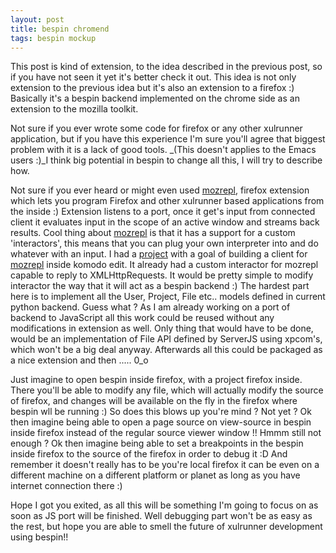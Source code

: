 ```yaml
---
layout: post
title: bespin chromend
tags: bespin mockup
---
```


This post is kind of extension, to the idea described in the previous post, 
so if you have not seen it yet it's better check it out. This idea is not only
extension to the previous idea but it's also an extension to a firefox :) 
Basically it's a bespin backend implemented on the chrome side as an extension
to the mozilla toolkit.

Not sure if you ever wrote some code for firefox or any other xulrunner 
application, but if you have this experience I'm sure you'll agree that 
biggest problem with it is a lack of good tools. 
_(This doesn't applies to the Emacs users :)_I think big potential in bespin 
to change all this, I will try to describe how.

Not sure if you ever heard or might even used [mozrepl], firefox extension 
which lets you program Firefox and other xulrunner based applications from the
inside :) Extension listens to a port, once it get's input from connected 
client it evaluates input in the scope of an active window and streams back 
results. Cool thing about [mozrepl] is that it has a support for a custom 
'interactors', this means that you can plug your own interpreter into and 
do whatever with an input. I had a [project][mozshell] with a goal of building
a client for [mozrepl] inside komodo edit. It already had a custom interactor 
for mozrepl capable to reply to XMLHttpRequests. It would be pretty simple to 
modify interactor the way that it will act as a bespin backend :) The hardest
part here is to implement all the User, Project, File etc.. models defined in
current python backend. Guess what ? As I am already working on a port of 
backend to JavaScript all this work could be reused without any modifications
in extension as well. Only thing that would have to be done, would be an 
implementation of File API defined by ServerJS using xpcom's, which won't be a
big deal anyway. Afterwards all this could be packaged as a nice extension and
then ..... 0_o

Just imagine to open bespin inside firefox, with a project firefox inside. 
There you'll be able to modify any file, which will actually modify the source
of firefox, and changes will be available on the fly in the firefox where 
bespin wll be running :) So does this blows up you're mind ? Not yet ? Ok then
imagine being able to open a page source on view-source in bespin inside 
firefox instead of the regular source viewer window !! Hmmm still not enough ?
Ok then imagine being able to set a breakpoints in the bespin inside firefox 
to the source of the firefox in order to debug it :D And remember it doesn't
really has to be you're local firefox it can be even on a different machine on
a different platform or planet as long as you have internet connection there :)

Hope I got you exited, as all this will be something I'm going to focus on as
soon as JS port will be finished. Well debugging part won't be as easy as the
rest, but hope you are able to smell the future of xulrunner development using
bespin!!

[mozrepl]:http://wiki.github.com/bard/mozrepl "MozRepl lets you program Firefox and other Mozilla-based applications from the inside"
[mozshell]:http://code.google.com/p/mozshell/ "MozShell - Komodo extension for remote debugging of xunrunner based appications"
[bespin]:https://bespin.mozilla.com/ "web-based code editor"